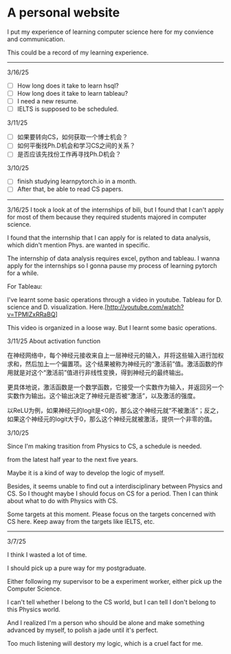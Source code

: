 # A personal website
I put my experience of learning computer science here for my convience and communication.

This could be a record of my learning experience.

---
3/16/25
- [ ] How long does it take to learn hsql?
- [ ] How long does it take to learn tableau?
- [ ] I need a new resume.
- [ ] IELTS is supposed to be scheduled.

3/11/25

- [ ] 如果要转向CS，如何获取一个博士机会？
- [ ] 如何平衡找Ph.D机会和学习CS之间的关系？
- [ ] 是否应该先找份工作再寻找Ph.D机会？

3/10/25
- [ ] finish studying learnpytorch.io in a month.
- [ ] After that, be able to read CS papers.

---
3/16/25
I took a look at of the internships of bili, but I found that I can't apply for most of them because they required students majored in computer science.

I found that the internship that I can apply for is related to data analysis, which didn't mention Phys. are wanted in specific.

The internship of data analysis requires excel, python and tableau. I wanna apply for the internships so I gonna pause my process of learning pytorch for a while.

For Tableau:

I've learnt some basic operations through a video in youtube. Tableau for D. science and D. visualization. Here.[http://youtube.com/watch?v=TPMlZxRRaBQ]

This video is organized in a loose way. But I learnt some basic operations.


3/11/25
About activation function

在神经网络中，每个神经元接收来自上一层神经元的输入，并将这些输入进行加权求和，然后加上一个偏置项。这个结果被称为神经元的“激活前”值。激活函数的作用就是对这个“激活前”值进行非线性变换，得到神经元的最终输出。

更具体地说，激活函数是一个数学函数，它接受一个实数作为输入，并返回另一个实数作为输出。这个输出决定了神经元是否被“激活”，以及激活的强度。

以ReLU为例，如果神经元的logit是<0的，那么这个神经元就“不被激活”；反之，如果这个神经元的logit大于0，那么这个神经元就被激活，提供一个非零的值。

3/10/25

Since I'm making trasition from Physics to CS, a schedule is needed.

from the latest half year to the next five years.

Maybe it is a kind of way to develop the logic of myself.

Besides, it seems unable to find out a interdisciplinary between Physics and CS. 
So I thought maybe I should focus on CS for a period.
Then I can think about what to do with Physics with CS.

Some targets at this moment. 
Please focus on the targets concerned with CS here.
Keep away from the targets like IELTS, etc.

---
3/7/25

I think I wasted a lot of time. 

I should pick up a pure way for my postgraduate.

Either following my supervisor to be a experiment worker, either pick up the Computer Science.

I can't tell whether I belong to the CS world, but I can tell I don't belong to this Physics world.

And I realized I'm a person who should be alone and make something advanced by myself, to polish a jade until it's perfect. 

Too much listening will destory my logic, which is a cruel fact for me.
